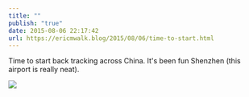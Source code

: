 ```yaml
---
title: ""
publish: "true"
date: 2015-08-06 22:17:42
url: https://ericmwalk.blog/2015/08/06/time-to-start.html
---
```


Time to start back tracking across China. It's been fun Shenzhen (this airport is really neat).

![](https://ericmwalk.blog/uploads/2022/3acdd004e1.jpg)